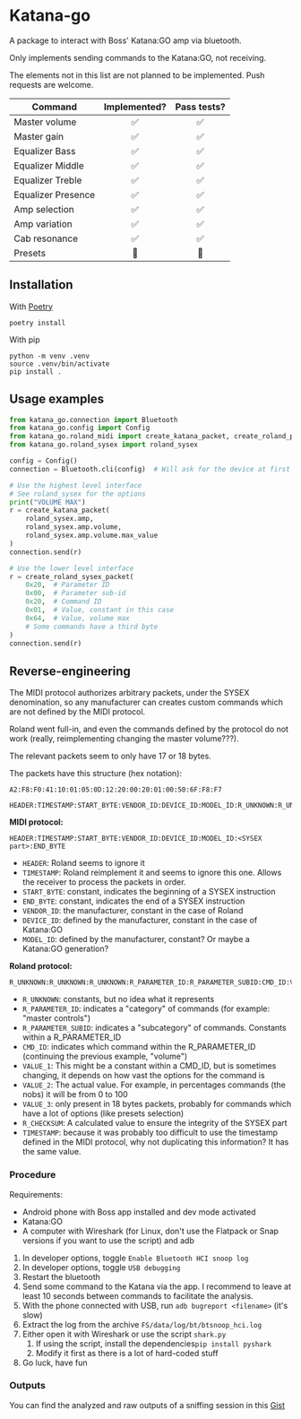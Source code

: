 # Katana-go

A package to interact with Boss' Katana:GO amp via bluetooth.

Only implements sending commands to the Katana:GO, not receiving.

The elements not in this list are not planned to be implemented.
Push requests are welcome.

<center>

| Command | Implemented? | Pass tests? |
| --- | :---: | :---: |
Master volume | :white_check_mark: | :white_check_mark:
Master gain | :white_check_mark: | :white_check_mark:
Equalizer Bass | :white_check_mark: |:white_check_mark:
Equalizer Middle | :white_check_mark: |:white_check_mark:
Equalizer Treble | :white_check_mark: |:white_check_mark:
Equalizer Presence | :white_check_mark: | :white_check_mark:
Amp selection | :white_check_mark: | :white_check_mark:
Amp variation | :white_check_mark: | :white_check_mark:
Cab resonance | :white_check_mark: | :white_check_mark:
Presets | :black_square_button: | :black_square_button:

</center>

## Installation

With [Poetry](https://python-poetry.org/docs/#installing-with-the-official-installer)

```shell
poetry install
```

With pip

```shell
python -m venv .venv
source .venv/bin/activate
pip install .
```

## Usage examples

```python
from katana_go.connection import Bluetooth
from katana_go.config import Config
from katana_go.roland_midi import create_katana_packet, create_roland_packet
from katana_go.roland_sysex import roland_sysex

config = Config()
connection = Bluetooth.cli(config)  # Will ask for the device at first run

# Use the highest level interface
# See roland_sysex for the options
print("VOLUME MAX")
r = create_katana_packet(
    roland_sysex.amp,
    roland_sysex.amp.volume,
    roland_sysex.amp.volume.max_value
)
connection.send(r)

# Use the lower level interface
r = create_roland_sysex_packet(
    0x20,  # Parameter ID
    0x00,  # Parameter sub-id
    0x20,  # Command ID
    0x01,  # Value, constant in this case
    0x64,  # Value, volume max
    # Some commands have a third byte
)
connection.send(r)
```

## Reverse-engineering

The MIDI protocol authorizes arbitrary packets, under the SYSEX denomination, so any manufacturer can creates custom commands which are not defined by the MIDI protocol.

Roland went full-in, and even the commands defined by the protocol do not work (really, reimplementing changing the master volume???).

The relevant packets seem to only have 17 or 18 bytes.

The packets have this structure (hex notation):
```
A2:F8:F0:41:10:01:05:0D:12:20:00:20:01:00:50:6F:F8:F7

HEADER:TIMESTAMP:START_BYTE:VENDOR_ID:DEVICE_ID:MODEL_ID:R_UNKNOWN:R_UNKNOWN:R_UNKNOWN:R_PARAMETER_ID:R_PARAMETER_SUBID:CMD_ID:VALUE_1:VALUE_2:VALUE_3:R_CHECKSUM:TIMESTAMP:END_BYTE
```

**MIDI protocol:**

```
HEADER:TIMESTAMP:START_BYTE:VENDOR_ID:DEVICE_ID:MODEL_ID:<SYSEX part>:END_BYTE
```

- `HEADER`: Roland seems to ignore it
- `TIMESTAMP`: Roland reimplement it and seems to ignore this one. Allows the receiver to process the packets in order.
- `START_BYTE`: constant, indicates the beginning of a SYSEX instruction
- `END_BYTE`: constant, indicates the end of a SYSEX instruction
- `VENDOR_ID`: the manufacturer, constant in the case of Roland
- `DEVICE_ID`: defined by the manufacturer, constant in the case of Katana:GO
- `MODEL_ID`: defined by the manufacturer, constant? Or maybe a Katana:GO generation?

**Roland protocol:**

```
R_UNKNOWN:R_UNKNOWN:R_UNKNOWN:R_PARAMETER_ID:R_PARAMETER_SUBID:CMD_ID:VALUE_1:VALUE_2:VALUE_3:R_CHECKSUM:TIMESTAMP
```

- `R_UNKNOWN`: constants, but no idea what it represents
- `R_PARAMETER_ID`: indicates a "category" of commands (for example: "master controls")
- `R_PARAMETER_SUBID`: indicates a "subcategory" of commands. Constants within a R_PARAMETER_ID
- `CMD_ID`: indicates which command within the R_PARAMETER_ID (continuing the previous example, "volume")
- `VALUE_1`: This might be a constant within a CMD_ID, but is sometimes changing, it depends on how vast the options for the command is
- `VALUE_2`: The actual value. For example, in percentages commands (the nobs) it will be from 0 to 100
- `VALUE_3`: only present in 18 bytes packets, probably for commands which have a lot of options (like presets selection)
- `R_CHECKSUM`: A calculated value to ensure the integrity of the SYSEX part
- `TIMESTAMP`: because it was probably too difficult to use the timestamp defined in the MIDI protocol, why not duplicating this information? It has the same value.

### Procedure

Requirements:
- Android phone with Boss app installed and dev mode activated
- Katana:GO
- A computer with Wireshark (for Linux, don't use the Flatpack or Snap versions if you want to use the script) and adb


1. In developer options, toggle `Enable Bluetooth HCI snoop log`
2. In developer options, toggle `USB debugging`
3. Restart the bluetooth
4. Send some command to the Katana via the app. I recommend to leave at least 10 seconds between commands to facilitate the analysis.
5. With the phone connected with USB, run `adb bugreport <filename>` (it's slow)
6. Extract the log from the archive `FS/data/log/bt/btsnoop_hci.log`
7. Either open it with Wireshark or use the script `shark.py` 
   1. If using the script, install the dependencies`pip install pyshark`
   2. Modify it first as there is a lot of hard-coded stuff
8. Go luck, have fun

### Outputs

You can find the analyzed and raw outputs of a sniffing session in this [Gist](https://gist.github.com/Pyrrhu5/f0ef189cd1d51a3dcc85c578a3849884)
